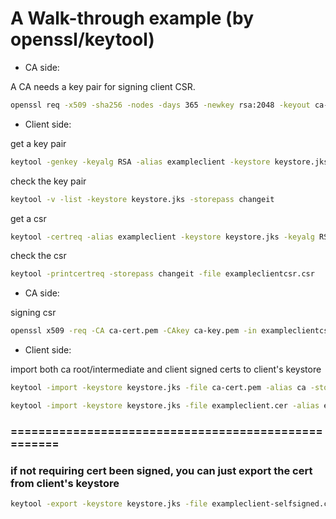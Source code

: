
# A Walk-through example (by openssl/keytool)

* CA side:

A CA needs a key pair for signing client CSR.
```bash
openssl req -x509 -sha256 -nodes -days 365 -newkey rsa:2048 -keyout ca-key.pem -out ca-cert.pem -subj "/C=CN/ST=Shenzhen/L=Shenzhen/O=exampleca/CN=exampleca" 
```

* Client side:

get a key pair
```bash
keytool -genkey -keyalg RSA -alias exampleclient -keystore keystore.jks -storetype jks -storepass changeit -keypass changeit -validity 365 -keysize 2048 -dname 'CN=www.exampleclient.com,OU=examplecompany,O=examplecompany,ST=Shenzhen,C=CN'
```

check the key pair
```bash
keytool -v -list -keystore keystore.jks -storepass changeit
```

get a csr
```bash
keytool -certreq -alias exampleclient -keystore keystore.jks -keyalg RSA -storepass changeit -file exampleclientcsr.csr
```

check the csr
```bash
keytool -printcertreq -storepass changeit -file exampleclientcsr.csr
```

* CA side:

signing csr
```bash
openssl x509 -req -CA ca-cert.pem -CAkey ca-key.pem -in exampleclientcsr.csr -out exampleclient.cer -days 365 -CAcreateserial
```

* Client side:

import both ca root/intermediate and client signed certs to client's keystore
```bash
keytool -import -keystore keystore.jks -file ca-cert.pem -alias ca -storepass changeit

keytool -import -keystore keystore.jks -file exampleclient.cer -alias exampleclient-signed -storepass changeit
```
### ====================================================
### if not requiring cert been signed, you can just export the cert from client's keystore
```bash
keytool -export -keystore keystore.jks -file exampleclient-selfsigned.cer -alias exampleclient -storepass changeit -rfc
```
